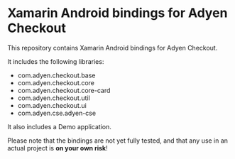 # Xamarin Android bindings for Adyen Checkout

This repository contains Xamarin Android bindings for Adyen Checkout.

It includes the following libraries:

- com.adyen.checkout.base
- com.adyen.checkout.core
- com.adyen.checkout.core-card
- com.adyen.checkout.util
- com.adyen.checkout.ui
- com.adyen.cse.adyen-cse

It also includes a Demo application.

Please note that the bindings are not yet fully tested, and that any use in an actual project is __on your own risk__!
